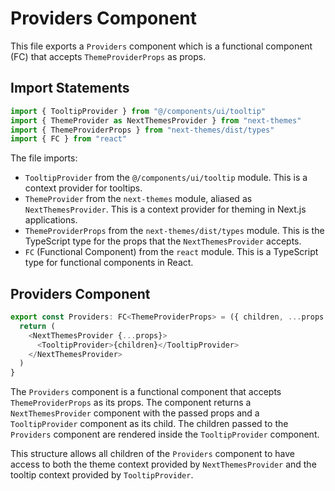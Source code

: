 # Providers Component

This file exports a `Providers` component which is a functional component (FC) that accepts `ThemeProviderProps` as props.

## Import Statements

```javascript
import { TooltipProvider } from "@/components/ui/tooltip"
import { ThemeProvider as NextThemesProvider } from "next-themes"
import { ThemeProviderProps } from "next-themes/dist/types"
import { FC } from "react"
```

The file imports:

- `TooltipProvider` from the `@/components/ui/tooltip` module. This is a context provider for tooltips.
- `ThemeProvider` from the `next-themes` module, aliased as `NextThemesProvider`. This is a context provider for theming in Next.js applications.
- `ThemeProviderProps` from the `next-themes/dist/types` module. This is the TypeScript type for the props that the `NextThemesProvider` accepts.
- `FC` (Functional Component) from the `react` module. This is a TypeScript type for functional components in React.

## Providers Component

```javascript
export const Providers: FC<ThemeProviderProps> = ({ children, ...props }) => {
  return (
    <NextThemesProvider {...props}>
      <TooltipProvider>{children}</TooltipProvider>
    </NextThemesProvider>
  )
}
```

The `Providers` component is a functional component that accepts `ThemeProviderProps` as its props. The component returns a `NextThemesProvider` component with the passed props and a `TooltipProvider` component as its child. The children passed to the `Providers` component are rendered inside the `TooltipProvider` component.

This structure allows all children of the `Providers` component to have access to both the theme context provided by `NextThemesProvider` and the tooltip context provided by `TooltipProvider`.